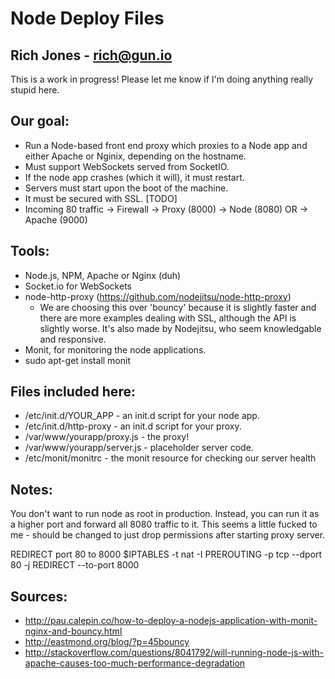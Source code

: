 # Node Deploy Files
## Rich Jones - rich@gun.io
This is a work in progress! Please let me know if I'm doing anything really stupid here.

## Our goal:
 * Run a Node-based front end proxy which proxies to a Node app and either Apache or Nginix, depending on the hostname.
 * Must support WebSockets served from SocketIO.
 * If the node app crashes (which it will), it must restart.
 * Servers must start upon the boot of the machine.
 * It must be secured with SSL. [TODO]
 * Incoming 80 traffic -> Firewall -> Proxy (8000) -> Node (8080) OR -> Apache (9000)

## Tools:
 * Node.js, NPM, Apache or Nginx (duh)
 * Socket.io for WebSockets
 * node-http-proxy (https://github.com/nodejitsu/node-http-proxy)
   * We are choosing this over 'bouncy' because it is slightly faster and there are more examples dealing with SSL, although the API is slightly worse. It's also made by Nodejitsu, who seem knowledgable and responsive.
 * Monit, for monitoring the node applications.
  * sudo apt-get install monit

## Files included here:
 * /etc/init.d/YOUR\_APP - an init.d script for your node app.
 * /etc/init.d/http-proxy - an init.d script for your proxy.
 * /var/www/yourapp/proxy.js - the proxy!
 * /var/www/yourapp/server.js - placeholder server code.
 * /etc/monit/monitrc - the monit resource for checking our server health

## Notes:
You don't want to run node as root in production. Instead, you can run it as a higher port and forward all 8080 traffic to it. This seems a little fucked to me - should be changed to just drop permissions after starting proxy server.

REDIRECT port 80 to 8000
$IPTABLES -t nat -I PREROUTING -p tcp --dport 80 -j REDIRECT --to-port 8000

## Sources:
 * http://pau.calepin.co/how-to-deploy-a-nodejs-application-with-monit-nginx-and-bouncy.html
 * http://eastmond.org/blog/?p=45bouncy
 * http://stackoverflow.com/questions/8041792/will-running-node-js-with-apache-causes-too-much-performance-degradation
